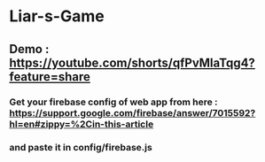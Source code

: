 # Liar-s-Game

## Demo : https://youtube.com/shorts/qfPvMlaTqg4?feature=share

### Get your firebase config of web app from here : https://support.google.com/firebase/answer/7015592?hl=en#zippy=%2Cin-this-article
### and paste it in config/firebase.js
